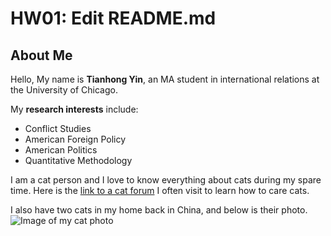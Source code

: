 # HW01: Edit README.md

## **About Me**

Hello, My name is **Tianhong Yin**, an MA student in international relations at the University of Chicago.

My **research interests** include:
* Conflict Studies
* American Foreign Policy
* American Politics
* Quantitative Methodology

I am a cat person and I love to know everything about cats during my spare time. Here is the [link to a cat forum](http://thecatsite.com) I often visit to learn how to care cats.

I also have two cats in my home back in China, and below is their photo.
![Image of my cat photo](/Users/yintianhong/Desktop/cat.png)